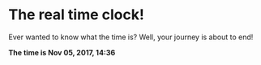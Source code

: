 # The real time clock!

Ever wanted to know what the time is? Well, your journey is about to end!

**The time is Nov 05, 2017, 14:36**